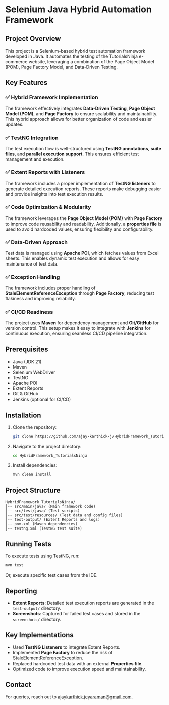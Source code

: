 # Selenium Java Hybrid Automation Framework

## Project Overview
This project is a Selenium-based hybrid test automation framework developed in Java. It automates the testing of the TutorialsNinja e-commerce website, leveraging a combination of the Page Object Model (POM), Page Factory Model, and Data-Driven Testing.

## Key Features

### ✅ Hybrid Framework Implementation
The framework effectively integrates **Data-Driven Testing**, **Page Object Model (POM)**, and **Page Factory** to ensure scalability and maintainability. This hybrid approach allows for better organization of code and easier updates.

### ✅ TestNG Integration
The test execution flow is well-structured using **TestNG annotations**, **suite files**, and **parallel execution support**. This ensures efficient test management and execution.

### ✅ Extent Reports with Listeners
The framework includes a proper implementation of **TestNG listeners** to generate detailed execution reports. These reports make debugging easier and provide insights into test execution results.

### ✅ Code Optimization & Modularity
The framework leverages the **Page Object Model (POM)** with **Page Factory** to improve code reusability and readability. Additionally, a **properties file** is used to avoid hardcoded values, ensuring flexibility and configurability.

### ✅ Data-Driven Approach
Test data is managed using **Apache POI**, which fetches values from Excel sheets. This enables dynamic test execution and allows for easy maintenance of test data.

### ✅ Exception Handling
The framework includes proper handling of **StaleElementReferenceException** through **Page Factory**, reducing test flakiness and improving reliability.

### ✅ CI/CD Readiness
The project uses **Maven** for dependency management and **Git/GitHub** for version control. This setup makes it easy to integrate with **Jenkins** for continuous execution, ensuring seamless CI/CD pipeline integration.

## Prerequisites
- Java (JDK 21)
- Maven
- Selenium WebDriver
- TestNG
- Apache POI
- Extent Reports
- Git & GitHub
- Jenkins (optional for CI/CD)

## Installation
1. Clone the repository:
   ```sh
   git clone https://github.com/ajay-karthick-j/HybridFramework_TutorialsNinja.git
   ```
2. Navigate to the project directory:
   ```sh
   cd HybridFramework_TutorialsNinja
   ```
3. Install dependencies:
   ```sh
   mvn clean install
   ```

## Project Structure
```
HybridFramework_TutorialsNinja/
│-- src/main/java/ (Main framework code)
│-- src/test/java/ (Test scripts)
│-- src/test/resources/ (Test data and config files)
│-- test-output/ (Extent Reports and logs)
│-- pom.xml (Maven dependencies)
│-- testng.xml (TestNG test suite)
```

## Running Tests
To execute tests using TestNG, run:
```sh
mvn test
```
Or, execute specific test cases from the IDE.

## Reporting
- **Extent Reports**: Detailed test execution reports are generated in the `test-output/` directory.
- **Screenshots**: Captured for failed test cases and stored in the `screenshots/` directory.

## Key Implementations
- Used **TestNG Listeners** to integrate Extent Reports.
- Implemented **Page Factory** to reduce the risk of StaleElementReferenceException.
- Replaced hardcoded test data with an external **Properties file**.
- Optimized code to improve execution speed and maintainability.

## Contact
For queries, reach out to [ajaykarthick.jeyaraman@gmail.com](mailto:ajaykarthick.jeyaraman@gmail.com).

